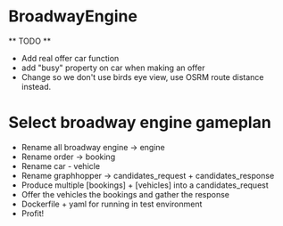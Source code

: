 # BroadwayEngine

** TODO **

- Add real offer car function
- add "busy" property on car when making an offer
- Change so we don't use birds eye view, use OSRM route distance instead.

# Select broadway engine gameplan

- Rename all broadway engine -> engine
- Rename order -> booking
- Rename car - vehicle
- Rename graphhopper -> candidates_request + candidates_response
- Produce multiple [bookings] + [vehicles] into a candidates_request
- Offer the vehicles the bookings and gather the response
- Dockerfile + yaml for running in test environment
- Profit!
